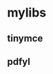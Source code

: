 # mylibs

## tinymce

[tinymce.min.js]: https://cdn.jsdelivr.net/gh/zed-syysz/mylibs/tinymce/tinymce.min.js

## pdfyl

